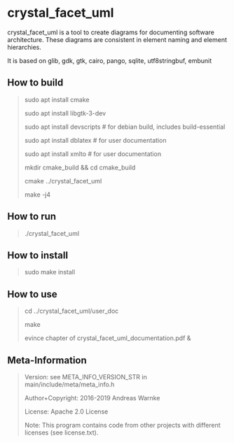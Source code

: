 
crystal_facet_uml
=============

crystal_facet_uml is a tool to create diagrams for documenting software architecture.
These diagrams are consistent in element naming and element hierarchies.

It is based on glib, gdk, gtk, cairo, pango, sqlite, utf8stringbuf, embunit

How to build
-----------

> sudo apt install cmake
>
> sudo apt install libgtk-3-dev
>
> sudo apt install devscripts  # for debian build, includes build-essential
>
> sudo apt install dblatex  # for user documentation
>
> sudo apt install xmlto  # for user documentation
>
> mkdir cmake_build && cd cmake_build
>
> cmake ../crystal_facet_uml
>
> make -j4

How to run
-----------

> ./crystal_facet_uml

How to install
-----------

> sudo make install

How to use
-----------

> cd ../crystal_facet_uml/user_doc
>
> make
>
> evince chapter of crystal_facet_uml_documentation.pdf &

Meta-Information
-----------

> Version: see META_INFO_VERSION_STR in main/include/meta/meta_info.h
>
> Author+Copyright: 2016-2019 Andreas Warnke
>
> License: Apache 2.0 License
>
> Note: This program contains code from other projects with different licenses (see license.txt).
